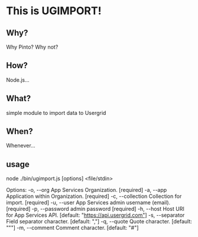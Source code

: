 This is UGIMPORT!
=================
Why?
----
Why Pinto?
Why not?

How?
----
Node.js...

What?
----
simple module to import data to Usergrid

When?
----
Whenever...

usage
----
node ./bin/ugimport.js [options] <file/stdin>

Options:
  -o, --org         App Services Organization.            [required]
  -a, --app         Application within Organization.      [required]
  -c, --collection  Collection for import.                [required]
  -u, --user        App Services admin username (email).  [required]
  -p, --password    admin password                        [required]
  -h, --host        Host URI for App Services API.        [default: "https://api.usergrid.com"]
  -s, --separator   Field separator character.            [default: ","]
  -q, --quote       Quote character.                      [default: "\""]
  -m, --comment     Comment character.                    [default: "#"]